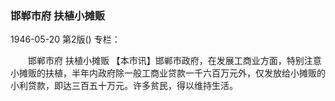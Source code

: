 ### 邯郸市府  扶植小摊贩

1946-05-20
第2版()
专栏：

　　邯郸市府
    扶植小摊贩
    【本市讯】邯郸市政府，在发展工商业方面，特别注意小摊贩的扶植，半年内政府除一般工商业贷款一千六百万元外，仅发放给小摊贩的小利贷款，即达三百五十万元。许多贫民，得以维持生活。
